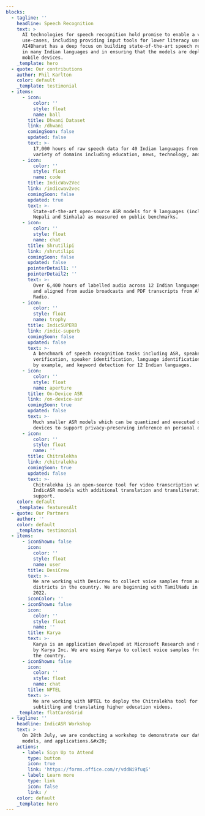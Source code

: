 ```yaml
---
blocks:
  - tagline: ''
    headline: Speech Recognition
    text: >
      AI technologies for speech recognition hold promise to enable a variety of
      use-cases, including providing input tools for lower literacy users.
      AI4Bharat has a deep focus on building state-of-the-art speech recognition
      in many Indian languages and in ensuring that the models are deployable on
      mobile devices.
    _template: hero
  - quote: Our contributions
    author: Phil Karlton
    color: default
    _template: testimonial
  - items:
      - icon:
          color: ''
          style: float
          name: ball
        title: Dhwani Dataset
        link: /dhwani
        comingSoon: false
        updated: false
        text: >-
          17,000 hours of raw speech data for 40 Indian languages from a wide
          variety of domains including education, news, technology, and finance
      - icon:
          color: ''
          style: float
          name: code
        title: IndicWav2Vec
        link: /indicwav2vec
        comingSoon: false
        updated: true
        text: >-
          State-of-the-art open-source ASR models for 9 languages (including
          Nepali and Sinhala) as measured on public benchmarks. 
      - icon:
          color: ''
          style: float
          name: chat
        title: Shrutilipi
        link: /shrutilipi
        comingSoon: false
        updated: false
        pointerDetail1: ''
        pointerDetail2: ''
        text: >-
          Over 6,400 hours of labelled audio across 12 Indian languages mined
          and aligned from audio broadcasts and PDF transcripts from All India
          Radio.
      - icon:
          color: ''
          style: float
          name: trophy
        title: IndicSUPERB
        link: /indic-superb
        comingSoon: false
        updated: false
        text: >-
          A benchmark of speech recognition tasks including ASR, speaker
          verification, speaker identification, language identification, query
          by example, and keyword detection for 12 Indian languages.
      - icon:
          color: ''
          style: float
          name: aperture
        title: On-Device ASR
        link: /on-device-asr
        comingSoon: true
        updated: false
        text: >-
          Much smaller ASR models which can be quantized and executed on Android
          devices to support privacy-preserving inference on personal devices.
      - icon:
          color: ''
          style: float
          name: ''
        title: Chitralekha
        link: /chitralekha
        comingSoon: true
        updated: false
        text: >-
          Chitralekha is an open-source tool for video transcription with
          IndicASR models with additional translation and transliteration
          support.
    color: default
    _template: featuresAlt
  - quote: Our Partners
    author: ''
    color: default
    _template: testimonial
  - items:
      - iconShown: false
        icon:
          color: ''
          style: float
          name: user
        title: DesiCrew
        text: >-
          We are working with Desicrew to collect voice samples from across 500
          districts in the country. We are beginning with TamilNadu in August
          2022.
        iconColor: ''
      - iconShown: false
        icon:
          color: ''
          style: float
          name: ''
        title: Karya
        text: >-
          Karya is an application developed at Microsoft Research and maintained
          by Karya Inc. We are using Karya to collect voice samples from across
          the country.
      - iconShown: false
        icon:
          color: ''
          style: float
          name: chat
        title: NPTEL
        text: >-
          We are working with NPTEL to deploy the Chitralekha tool for
          subtitling and translating higher education videos. 
    _template: flatCardsGrid
  - tagline: ''
    headline: IndicASR Workshop
    text: >
      On 28th July, we are conducting a workshop to demonstrate our datasets,
      models, and applications.&#x20;
    actions:
      - label: Sign Up to Attend
        type: button
        icon: true
        link: 'https://forms.office.com/r/vddNi9fuqS'
      - label: Learn more
        type: link
        icon: false
        link: /
    color: default
    _template: hero
---
```


